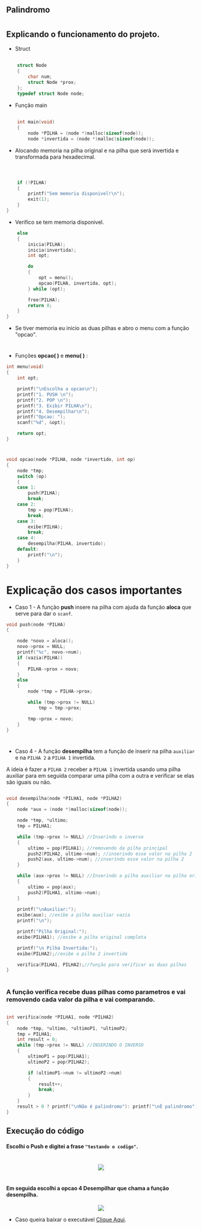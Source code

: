## Palindromo

#

## Explicando o funcionamento do projeto.

- Struct

##

```c
    struct Node
    {
        char num;
        struct Node *prox;
    };
    typedef struct Node node;

```

- Função main

##

```c
    int main(void)
    {
        node *PILHA = (node *)malloc(sizeof(node));
        node *invertida = (node *)malloc(sizeof(node));
```

- Alocando memoria na pilha original e na pilha que será
  invertida e transformada para hexadecimal.

#

```c

    if (!PILHA)
    {
        printf("Sem memoria disponivel!\n");
        exit(1);
    }
}
```

- Verifico se tem memoria disponivel.

```c
    else
    {
        inicia(PILHA);
        inicia(invertida);
        int opt;

        do
        {
            opt = menu();
            opcao(PILHA, invertida, opt);
        } while (opt);

        free(PILHA);
        return 0;
    }
}
```

- Se tiver memoria eu inicio as duas pilhas e abro o menu com a função "opcao".

#

- Funções **opcao( )** e **menu( )** :

```c
int menu(void)
{
    int opt;

    printf("\nEscolha a opcao\n");
    printf("1. PUSH \n");
    printf("2. POP \n");
    printf("3. Exibir PILHA\n");
    printf("4. Desempilhar\n");
    printf("Opcao: ");
    scanf("%d", &opt);

    return opt;
}
```

#

```c
void opcao(node *PILHA, node *invertido, int op)
{
    node *tmp;
    switch (op)
    {
    case 1:
        push(PILHA);
        break;
    case 2:
        tmp = pop(PILHA);
        break;
    case 3:
        exibe(PILHA);
        break;
    case 4:
        desempilha(PILHA, invertido);
    default:
        printf("\n");
    }
}
```

#

# Explicação dos casos importantes

- Caso 1 - A função **push** insere na pilha com ajuda da função **aloca** que serve para dar o `scanf`.

```c
void push(node *PILHA)
{

    node *novo = aloca();
    novo->prox = NULL;
    printf("%c", novo->num);
    if (vazia(PILHA))
    {
        PILHA->prox = novo;
    }
    else
    {
        node *tmp = PILHA->prox;

        while (tmp->prox != NULL)
            tmp = tmp->prox;

        tmp->prox = novo;
    }
}

```

#

- Caso 4 - A função **desempilha** tem a função de inserir na pilha `auxiliar` e na `PILHA 2` a `PILHA 1` invertida.

A ideia é fazer a `PILHA 2` receber a `PILHA 1` invertida usando uma pilha auxiliar para em seguida comparar uma pilha com a outra e verificar se elas são iguais ou não.

```c

void desempilha(node *PILHA1, node *PILHA2)
{
    node *aux = (node *)malloc(sizeof(node));

    node *tmp, *ultimo;
    tmp = PILHA1;

    while (tmp->prox != NULL) //Inserindo o inverso
    {
        ultimo = pop(PILHA1); //removendo da pilha principal
        push2(PILHA2, ultimo->num); //inserindo esse valor na pilha 2
        push2(aux, ultimo->num); //inserindo esse valor na pilha 2
    }

    while (aux->prox != NULL) //Inserindo a pilha auxiliar na pilha original de volta
    {
        ultimo = pop(aux);
        push2(PILHA1, ultimo->num);
    }
    
    printf("\nAuxiliar:");
    exibe(aux); //exibe a pilha auxiliar vazia
    printf("\n");

    printf("Pilha Original:");
    exibe(PILHA1); //exibe a pilha original completa

    printf("\n Pilha Invertida:");
    exibe(PILHA2);//exibe a pilha 2 invertida

    verifica(PILHA1, PILHA2);//função para verificar as duas pilhas
}
```

#

### A função __verifica__ recebe duas pilhas como parametros e vai removendo cada valor da pilha e vai comparando.
```c

int verifica(node *PILHA1, node *PILHA2)
{
    node *tmp, *ultimo, *ultimoP1, *ultimoP2;
    tmp = PILHA1;
    int result = 0;
    while (tmp->prox != NULL) //INSERINDO O INVERSO
    {
        ultimoP1 = pop(PILHA1);
        ultimoP2 = pop(PILHA2);

        if (ultimoP1->num != ultimoP2->num)
        {
            result++;
            break;
        }
    }
    result > 0 ? printf("\nNão é palindromo"): printf("\nÉ palindromo");
}
```


##  Execução do código

#### Escolhi o **Push** e digitei a frase `"testando o codigo"`.
#
 <p align="center"><img src="Capturar1.jpg " /></p>

#


#### Em seguida escolhi a opcao 4 **Desempilhar** que chama a função __desempilha__.

<p align="center"><img src="Capturar2.jpg " /></p>


- Caso queira baixar o executável [Clique Aqui](https://github.com/Javiercuba/Estruturas_de_dados1/releases/download/1.0/hexadecimal).
